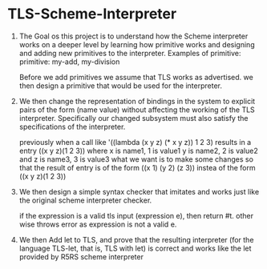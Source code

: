 # TLS-Scheme-Interpreter

<ol> <li>The Goal os this project is to understand how the Scheme interpreter works on a deeper level by learning how primitive works and designing and adding new primitives to the interpreter.
  Examples of primitive:
  primitive: my-add, my-division

  Before we add primitives we assume that TLS works as advertised.
  we then design a primitive that would be used for the interpreter. </li>

<li>We then change the representation of bindings in the system to explicit pairs of the form (name value) without affecting the working of the TLS interpreter. Specifically our changed subsystem must also satisfy the specifications of the interpreter. 

  previously when a call like '((lambda (x y z) (* x y z)) 1 2 3) results in a entry ((x y z)(1 2 3)) where x is name1, 1 is value1
  y is name2, 2 is value2 and z is name3, 3 is value3
  what we want is to make some changes so that the result of entry is of the form ((x 1) (y 2) (z 3)) instea of the form ((x y z)(1 2 3)) </li>

<li> We then design a simple syntax checker that imitates and works just like the original scheme interpreter checker.

  if the expression is a valid tls input (expression e), then return #t. other wise throws error as expression is not a valid e. </li>

<li>We then Add let to TLS, and prove that the resulting interpreter (for the language TLS-let, that is, TLS with let) is correct and works like the let provided by R5RS scheme interpreter</li>
  
 </ol>





